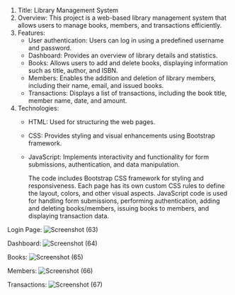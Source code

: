 1. Title: Library Management System
2. Overview: This project is a web-based library management system that allows users to manage books, members, and transactions efficiently.
3. Features:
   - User authentication: Users can log in using a predefined username and password.
   - Dashboard: Provides an overview of library details and statistics.
   - Books: Allows users to add and delete books, displaying information such as title, author, and ISBN.
   - Members: Enables the addition and deletion of library members, including their name, email, and issued books.
   - Transactions: Displays a list of transactions, including the book title, member name, date, and amount.
4. Technologies:
   - HTML: Used for structuring the web pages.
   - CSS: Provides styling and visual enhancements using Bootstrap framework.
   - JavaScript: Implements interactivity and functionality for form submissions, authentication, and data manipulation.

     The code includes Bootstrap CSS framework for styling and responsiveness. Each page has its own custom CSS rules to define the layout, colors, and other visual aspects. JavaScript code is used for handling form submissions, performing authentication, adding and deleting books/members, issuing books to members, and displaying transaction data.


Login Page:
![Screenshot (63)](https://github.com/Santyend/LIB/assets/127419563/08ae4115-5cc0-4745-b376-d4fba5d8de01)

Dashboard:
![Screenshot (64)](https://github.com/Santyend/LIB/assets/127419563/b2e4ccc3-0555-4dfe-b3c6-f7f69dec7870)

Books:
![Screenshot (65)](https://github.com/Santyend/LIB/assets/127419563/217a245c-f09f-40ba-be84-ec53018b975e)

Members:
![Screenshot (66)](https://github.com/Santyend/LIB/assets/127419563/5521ce97-ae4d-419d-a381-ee66e7f9868a)

Transactions:
![Screenshot (67)](https://github.com/Santyend/LIB/assets/127419563/cbf20d29-1e32-4d31-a52c-5ed8fbba137f)


